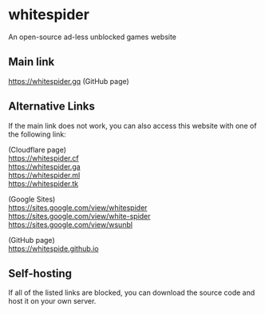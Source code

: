 # whitespider
An open-source ad-less unblocked games website

## Main link
https://whitespider.gq (GitHub page)

## Alternative Links
If the main link does not work, you can also access this website with one of the following link:

(Cloudflare page) <br />
https://whitespider.cf <br />
https://whitespider.ga <br />
https://whitespider.ml <br />
https://whitespider.tk

(Google Sites) <br />
https://sites.google.com/view/whitespider <br />
https://sites.google.com/view/white-spider <br />
https://sites.google.com/view/wsunbl

(GitHub page) <br />
https://whitespide.github.io

## Self-hosting
If all of the listed links are blocked, you can download the source code and host it on your own server.


